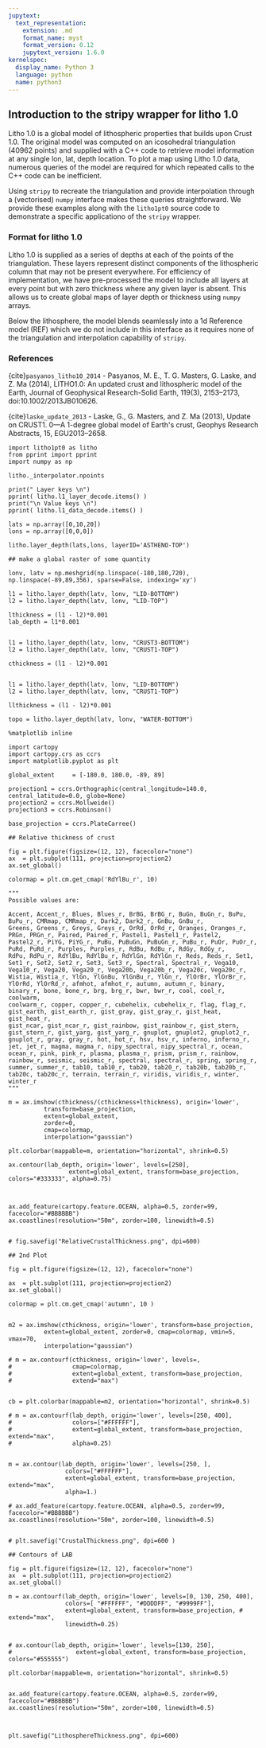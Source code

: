 ```yaml
---
jupytext:
  text_representation:
    extension: .md
    format_name: myst
    format_version: 0.12
    jupytext_version: 1.6.0
kernelspec:
  display_name: Python 3
  language: python
  name: python3
---
```


## Introduction to the stripy wrapper for litho 1.0

Litho 1.0 is a global model of lithospheric properties that builds upon Crust 1.0. The original model was computed on an icosohedral triangulation (40962 points)
and supplied with a C++ code to retrieve model information at any single lon, lat, depth location. To plot a map using Litho 1.0 data, numerous queries of the model
are required for which repeated calls to the C++ code can be inefficient. 

Using `stripy` to recreate the triangulation and provide interpolation through a (vectorised) `numpy` interface makes these queries straightforward. We provide these examples along with the 
`litho1pt0` source code to demonstrate a specific applicationo of the `stripy` wrapper.

### Format for litho 1.0

Litho 1.0 is supplied as a series of depths at each of the points of the triangulation. These layers represent distinct components of the lithospheric column that may not
be present everywhere. For efficiency of implementation, we have pre-processed the model to include all layers at every point but with zero thickness where any given layer is absent. This allows us to create global maps of layer depth or thickness using `numpy` arrays. 

Below the lithosphere, the model blends seamlessly into a 1d Reference model (REF) which we do not include in this interface as it requires none of the triangulation and interpolation 
capability of `stripy`. 

### References


{cite}`pasyanos_litho10_2014` - Pasyanos, M. E., T. G. Masters, G. Laske, and Z. Ma (2014), LITHO1.0: An updated crust and lithospheric model of the Earth, Journal of Geophysical Research-Solid Earth, 119(3), 2153–2173, doi:10.1002/2013JB010626.

{cite}`laske_update_2013` - Laske, G., G. Masters, and Z. Ma (2013), Update on CRUST1. 0—A 1-degree global model of Earth's crust, Geophys Research Abstracts, 15, EGU2013–2658.

```{code-cell} ipython3
import litho1pt0 as litho
from pprint import pprint
import numpy as np
```

```{code-cell} ipython3
litho._interpolator.npoints
```

```{code-cell} ipython3
print(" Layer keys \n")
pprint( litho.l1_layer_decode.items() )
print("\n Value keys \n")
pprint( litho.l1_data_decode.items() )
```

```{code-cell} ipython3
lats = np.array([0,10,20])
lons = np.array([0,0,0])

litho.layer_depth(lats,lons, layerID='ASTHENO-TOP')
```

```{code-cell} ipython3
## make a global raster of some quantity

lonv, latv = np.meshgrid(np.linspace(-180,180,720), np.linspace(-89,89,356), sparse=False, indexing='xy')

l1 = litho.layer_depth(latv, lonv, "LID-BOTTOM")
l2 = litho.layer_depth(latv, lonv, "LID-TOP")

lthickness = (l1 - l2)*0.001
lab_depth = l1*0.001


l1 = litho.layer_depth(latv, lonv, "CRUST3-BOTTOM")
l2 = litho.layer_depth(latv, lonv, "CRUST1-TOP")

cthickness = (l1 - l2)*0.001


l1 = litho.layer_depth(latv, lonv, "LID-BOTTOM")
l2 = litho.layer_depth(latv, lonv, "CRUST1-TOP")

llthickness = (l1 - l2)*0.001

topo = litho.layer_depth(latv, lonv, "WATER-BOTTOM")
```

```{code-cell} ipython3
%matplotlib inline

import cartopy
import cartopy.crs as ccrs
import matplotlib.pyplot as plt

global_extent     = [-180.0, 180.0, -89, 89]

projection1 = ccrs.Orthographic(central_longitude=140.0, central_latitude=0.0, globe=None)
projection2 = ccrs.Mollweide()
projection3 = ccrs.Robinson()

base_projection = ccrs.PlateCarree()
```

```{code-cell} ipython3
## Relative thickness of crust

fig = plt.figure(figsize=(12, 12), facecolor="none")
ax  = plt.subplot(111, projection=projection2)
ax.set_global()

colormap = plt.cm.get_cmap('RdYlBu_r', 10)

"""
Possible values are: 

Accent, Accent_r, Blues, Blues_r, BrBG, BrBG_r, BuGn, BuGn_r, BuPu, BuPu_r, CMRmap, CMRmap_r, Dark2, Dark2_r, GnBu, GnBu_r, 
Greens, Greens_r, Greys, Greys_r, OrRd, OrRd_r, Oranges, Oranges_r, PRGn, PRGn_r, Paired, Paired_r, Pastel1, Pastel1_r, Pastel2,
Pastel2_r, PiYG, PiYG_r, PuBu, PuBuGn, PuBuGn_r, PuBu_r, PuOr, PuOr_r, PuRd, PuRd_r, Purples, Purples_r, RdBu, RdBu_r, RdGy, RdGy_r,
RdPu, RdPu_r, RdYlBu, RdYlBu_r, RdYlGn, RdYlGn_r, Reds, Reds_r, Set1, Set1_r, Set2, Set2_r, Set3, Set3_r, Spectral, Spectral_r, Vega10,
Vega10_r, Vega20, Vega20_r, Vega20b, Vega20b_r, Vega20c, Vega20c_r, Wistia, Wistia_r, YlGn, YlGnBu, YlGnBu_r, YlGn_r, YlOrBr, YlOrBr_r,
YlOrRd, YlOrRd_r, afmhot, afmhot_r, autumn, autumn_r, binary, binary_r, bone, bone_r, brg, brg_r, bwr, bwr_r, cool, cool_r, coolwarm, 
coolwarm_r, copper, copper_r, cubehelix, cubehelix_r, flag, flag_r, gist_earth, gist_earth_r, gist_gray, gist_gray_r, gist_heat, gist_heat_r,
gist_ncar, gist_ncar_r, gist_rainbow, gist_rainbow_r, gist_stern, gist_stern_r, gist_yarg, gist_yarg_r, gnuplot, gnuplot2, gnuplot2_r,
gnuplot_r, gray, gray_r, hot, hot_r, hsv, hsv_r, inferno, inferno_r, jet, jet_r, magma, magma_r, nipy_spectral, nipy_spectral_r, ocean,
ocean_r, pink, pink_r, plasma, plasma_r, prism, prism_r, rainbow, rainbow_r, seismic, seismic_r, spectral, spectral_r, spring, spring_r,
summer, summer_r, tab10, tab10_r, tab20, tab20_r, tab20b, tab20b_r, tab20c, tab20c_r, terrain, terrain_r, viridis, viridis_r, winter, winter_r
"""

m = ax.imshow(cthickness/(cthickness+lthickness), origin='lower', 
          transform=base_projection,
          extent=global_extent, 
          zorder=0, 
          cmap=colormap, 
          interpolation="gaussian")

plt.colorbar(mappable=m, orientation="horizontal", shrink=0.5)

ax.contour(lab_depth, origin='lower', levels=[250], 
                 extent=global_extent, transform=base_projection, colors="#333333", alpha=0.75)



ax.add_feature(cartopy.feature.OCEAN, alpha=0.5, zorder=99, facecolor="#BBBBBB")
ax.coastlines(resolution="50m", zorder=100, linewidth=0.5)


# fig.savefig("RelativeCrustalThickness.png", dpi=600)
```

```{code-cell} ipython3
## 2nd Plot 

fig = plt.figure(figsize=(12, 12), facecolor="none")

ax  = plt.subplot(111, projection=projection2)
ax.set_global()

colormap = plt.cm.get_cmap('autumn', 10 )


m2 = ax.imshow(cthickness, origin='lower', transform=base_projection,
          extent=global_extent, zorder=0, cmap=colormap, vmin=5, vmax=70,
          interpolation="gaussian")

# m = ax.contourf(cthickness, origin='lower', levels=, 
#                 cmap=colormap, 
#                 extent=global_extent, transform=base_projection, 
#                 extend="max")


cb = plt.colorbar(mappable=m2, orientation="horizontal", shrink=0.5)

# m = ax.contourf(lab_depth, origin='lower', levels=[250, 400], 
#                 colors=["#FFFFFF"], 
#                 extent=global_extent, transform=base_projection, extend="max",
#                 alpha=0.25)


m = ax.contour(lab_depth, origin='lower', levels=[250, ], 
                colors=["#FFFFFF"], 
                extent=global_extent, transform=base_projection, extend="max",
                alpha=1.)

# ax.add_feature(cartopy.feature.OCEAN, alpha=0.5, zorder=99, facecolor="#BBBBBB")
ax.coastlines(resolution="50m", zorder=100, linewidth=0.5)


# plt.savefig("CrustalThickness.png", dpi=600 )
```

```{code-cell} ipython3
## Contours of LAB 

fig = plt.figure(figsize=(12, 12), facecolor="none")
ax  = plt.subplot(111, projection=projection2)
ax.set_global()

m = ax.contourf(lab_depth, origin='lower', levels=[0, 130, 250, 400], 
                colors=[ "#FFFFFF", "#DDDDFF", "#9999FF"], 
                extent=global_extent, transform=base_projection, # extend="max",
                linewidth=0.25)


# ax.contour(lab_depth, origin='lower', levels=[130, 250], 
#                  extent=global_extent, transform=base_projection, colors="#555555")

plt.colorbar(mappable=m, orientation="horizontal", shrink=0.5)


ax.add_feature(cartopy.feature.OCEAN, alpha=0.5, zorder=99, facecolor="#BBBBBB")
ax.coastlines(resolution="50m", zorder=100, linewidth=0.5)



plt.savefig("LithosphereThickness.png", dpi=600)
```

```{code-cell} ipython3

```

```{code-cell} ipython3

```
